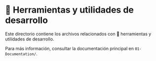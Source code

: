 # 🔧 Herramientas y utilidades de desarrollo

Este directorio contiene los archivos relacionados con 🔧 herramientas y utilidades de desarrollo.

Para más información, consultar la documentación principal en `01-Documentation/`.
